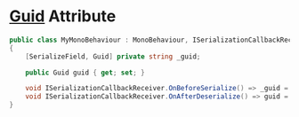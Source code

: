 # [Guid](https://learn.microsoft.com/en-us/dotnet/api/system.guid) Attribute

```csharp
public class MyMonoBehaviour : MonoBehaviour, ISerializationCallbackReceiver
{
    [SerializeField, Guid] private string _guid;

    public Guid guid { get; set; }

    void ISerializationCallbackReceiver.OnBeforeSerialize() => _guid = guid.ToString();
    void ISerializationCallbackReceiver.OnAfterDeserialize() => guid = new(_guid);
}
```